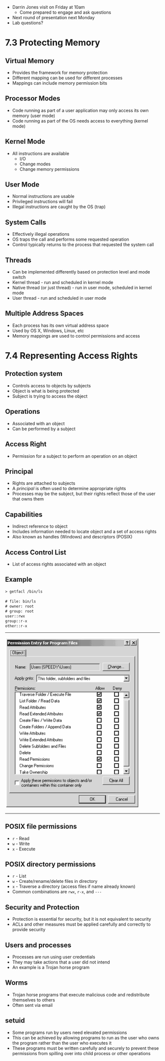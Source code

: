 - Darrin Jones visit on Friday at 10am
    - Come prepared to engage and ask questions
- Next round of presentation next Monday
- Lab questions?

7.3 Protecting Memory
=====================

Virtual Memory
--------------

- Provides the framework for memory protection
- Different mapping can be used for different processes
- Mappings can include memory permission bits

Processor Modes
---------------

- Code running as part of a user application may only access its own memory (user mode)
- Code running as part of the OS needs access to everything (kernel mode)

Kernel Mode
-----------

- All instructions are available
  - I/O
  - Change modes
  - Change memory permissions

User Mode
---------

- Normal instructions are usable
- Privileged instructions will fail
- Illegal instructions are caught by the OS (trap)

System Calls
------------

- Effectively illegal operations
- OS traps the call and performs some requested operation
- Control typically returns to the process that requested the system call

Threads
-------

- Can be implemented differently based on protection level and mode switch
- Kernel thread - run and scheduled in kernel mode
- Native thread (or just thread) - run in user mode, scheduled in kernel mode
- User thread - run and scheduled in user mode

Multiple Address Spaces
-----------------------

- Each process has its own virtual address space
- Used by OS X, Windows, Linux, etc
- Memory mappings are used to control permissions and access

7.4 Representing Access Rights
==============================

Protection system
-----------------

- Controls access to objects by subjects
- Object is what is being protected
- Subject is trying to access the object

Operations
----------

- Associated with an object
- Can be performed by a subject

Access Right
------------

- Permission for a subject to perform an operation on an object

Principal
---------

- Rights are attached to subjects
- A *principal* is often used to determine appropriate rights
- Processes may be the subject, but their rights reflect those of the user that owns them

Capabilities
------------

- Indirect reference to object
- Includes information needed to locate object and a set of access rights
- Also known as handles (Windows) and descriptors (POSIX)

Access Control List
-------------------

- List of access rights associated with an object

Example
-------

```
> getfacl /bin/ls

# file: bin/ls
# owner: root
# group: root
user::rwx
group::r-x
other::r-x
```

---

![Windows File ACL](media/7-16.png)

--- 

POSIX file permissions
----------------------

- `r` - Read
- `w` - Write
- `x` - Execute

POSIX directory permissions
----------------------------

- `r` - List
- `w` - Create/rename/delete files in directory
- `x` - Traverse a directory (access files if name already known)
- Common combinations are `rwx`, `r-x`, and `---`

Security and Protection
-----------------------

- Protection is essential for security, but it is not equivalent to security
- ACLs and other measures must be applied carefully and correctly to provide security

Users and processes
-------------------

- Processes are run using user credentials
- They may take actions that a user did not intend
- An example is a Trojan horse program

Worms
-----

- Trojan horse programs that execute malicious code and redistribute themselves to others
- Often sent via email

setuid
------

- Some programs run by users need elevated permissions
- This can be achieved by allowing programs to run as the user who owns the program rather than the user who executes it
- These programs must be written carefully and securely to prevent these permissions from spilling over into child process or other operations

